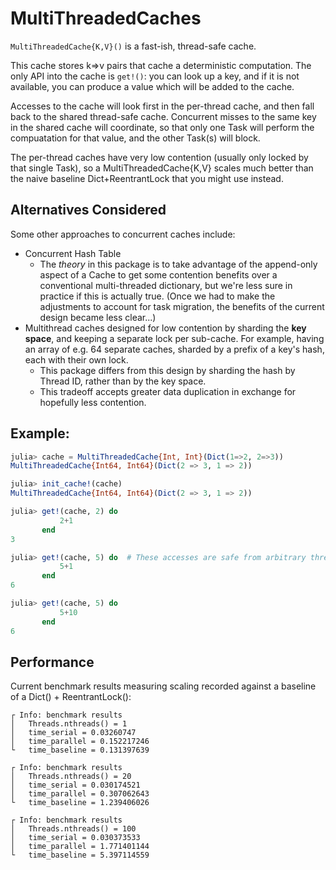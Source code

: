 # MultiThreadedCaches

`MultiThreadedCache{K,V}()` is a fast-ish, thread-safe cache.

This cache stores k=>v pairs that cache a deterministic computation. The only API into the
cache is `get!()`: you can look up a key, and if it is not available, you can produce a
value which will be added to the cache.

Accesses to the cache will look first in the per-thread cache, and then fall back to the
shared thread-safe cache. Concurrent misses to the same key in the shared cache will
coordinate, so that only one Task will perform the compuatation for that value, and the
other Task(s) will block.

The per-thread caches have very low contention (usually only locked by that single Task), so
a MultiThreadedCache{K,V} scales much better than the naive baseline Dict+ReentrantLock that
you might use instead.

## Alternatives Considered
Some other approaches to concurrent caches include:
- Concurrent Hash Table
    - The _theory_ in this package is to take advantage of the append-only aspect of a Cache
    to get some contention benefits over a conventional multi-threaded dictionary, but we're
    less sure in practice if this is actually true. (Once we had to make the adjustments to
    account for task migration, the benefits of the current design became less clear...)
- Multithread caches designed for low contention by sharding the **key space**, and keeping
  a separate lock per sub-cache. For example, having an array of e.g. 64 separate caches,
  sharded by a prefix of a key's hash, each with their own lock.
    - This package differs from this design by sharding the hash by Thread ID, rather than
      by the key space.
    - This tradeoff accepts greater data duplication in exchange for hopefully less
      contention.


## Example:
```julia
julia> cache = MultiThreadedCache{Int, Int}(Dict(1=>2, 2=>3))
MultiThreadedCache{Int64, Int64}(Dict(2 => 3, 1 => 2))

julia> init_cache!(cache)
MultiThreadedCache{Int64, Int64}(Dict(2 => 3, 1 => 2))

julia> get!(cache, 2) do
           2+1
       end
3

julia> get!(cache, 5) do  # These accesses are safe from arbitrary threads.
           5+1
       end
6

julia> get!(cache, 5) do
           5+10
       end
6
```

## Performance
Current benchmark results measuring scaling recorded against a baseline of a Dict() + ReentrantLock():

```
┌ Info: benchmark results
│   Threads.nthreads() = 1
│   time_serial = 0.03260747
│   time_parallel = 0.152217246
└   time_baseline = 0.131397639
```

```
┌ Info: benchmark results
│   Threads.nthreads() = 20
│   time_serial = 0.030174521
│   time_parallel = 0.307062643
└   time_baseline = 1.239406026
```

```
┌ Info: benchmark results
│   Threads.nthreads() = 100
│   time_serial = 0.030373533
│   time_parallel = 1.771401144
└   time_baseline = 5.397114559
```
